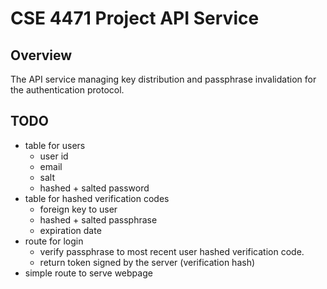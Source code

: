 # CSE 4471 Project API Service

## Overview

The API service managing key distribution and passphrase invalidation for the authentication protocol.

## TODO
* table for users
	* user id
	* email
	* salt
	* hashed + salted password
* table for hashed verification codes
	* foreign key to user
	* hashed + salted passphrase
	* expiration date
* route for login
	* verify passphrase to most recent user hashed verification code.
	* return token signed by the server (verification hash)
* simple route to serve webpage 
